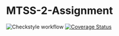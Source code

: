 # MTSS-2-Assignment 

![Checkstyle workflow](https://github.com/babybolsi/MTSS-2-Assignment/actions/workflows/checkstyle.yml/badge.svg)
[![Coverage Status](https://coveralls.io/repos/github/babybolsi/MTSS-2-Assignment/badge.svg?branch=master)](https://coveralls.io/github/babybolsi/MTSS-2-Assignment?branch=master)

